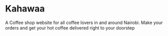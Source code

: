 # Kahawaa
A Coffee shop website for all coffee lovers in and around Nairobi. 
Make your orders and get your hot coffee delivered right to your doorstep
